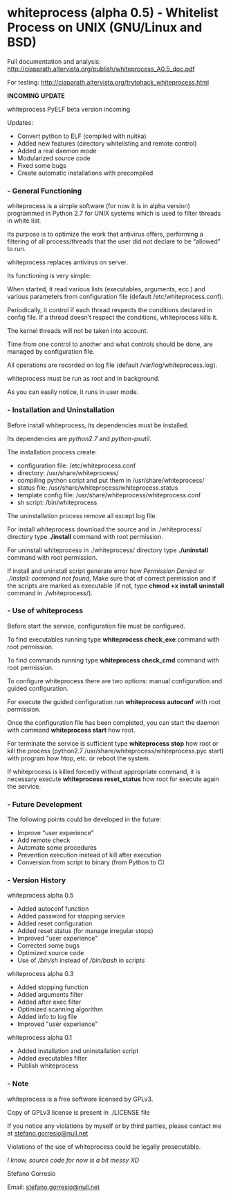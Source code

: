 # whiteprocess (alpha 0.5) - Whitelist Process on UNIX (GNU/Linux and BSD)


Full documentation and analysis:   http://ciaparath.altervista.org/publish/whiteprocess_A0.5_doc.pdf

For testing:   http://ciaparath.altervista.org/trytohack_whiteprocess.html


**INCOMING UPDATE**

whiteprocess PyELF beta version incoming

Updates:
- Convert python to ELF (compiled with nuitka)
- Added new features (directory whitelisting and remote control)
- Added a real daemon mode
- Modularized source code
- Fixed some bugs
- Create automatic installations with precompiled


### - General Functioning

whiteprocess is a simple software (for now it is in alpha version) programmed in Python 2.7 for UNIX systems which is used to filter threads in white list.

Its purpose is to optimize the work that antivirus offers, performing a filtering of all process/threads that the user did not declare to be “allowed” to run.

whiteprocess replaces antivirus on server.


Its functioning is very simple:

When started, it read various lists (executables, arguments, ecc.) and various parameters from configuration file (default /etc/whiteprocess.conf).

Periodically, it control if each thread respects the conditions declared in config file. If a thread doesn’t respect the conditions, whiteprocess kills it.

The kernel threads will not be taken into account.

Time from one control to another and what controls should be done, are managed by configuration file.

All operations are recorded on log file (default /var/log/whiteprocess.log).

whiteprocess must be run as root and in background.

As you can easily notice, it runs in user mode.





### - Installation and Uninstallation

Before install whiteprocess, its dependencies must be installed.

Its dependencies are *python2.7* and *python-psutil*.

The installation process create:
 - configuration file: /etc/whiteprocess.conf
 - directory: /usr/share/whiteprocess/
 - compiling python script and put them in /usr/share/whiteprocess/
 - status file:  /usr/share/whiteprocess/whiteprocess.status
 - template config file:  /usr/share/whiteprocess/whiteprocess.conf
 - sh script: /bin/whiteprocess

The uninstallation process remove all except log file.



For install whiteprocess download the source and in ./whiteprocess/ directory type **./install** command with root permission.

For uninstall whiteprocess in ./whiteprocess/ directory type **./uninstall** command with root permission.

If install and uninstall script generate error how *Permission Denied* or *./install: command not found*, Make sure that of correct permission and if the scripts are marked as executable (if not, type **chmod +x install uninstall** command in ./whiteprocess/).



### - Use of whiteprocess

Before start the service, configuration file must be configured.

To find executables running type **whiteprocess check_exe** command with root permission.

To find commands running type **whiteprocess check_cmd** command with root permission.

To configure whiteprocess there are two options: manual configuration and guided configuration.

For execute the guided configuration run **whiteprocess autoconf** with root permission.

Once the configuration file has been completed, you can start the daemon with command **whiteprocess start** how root.

For terminate the service is sufficient type **whiteprocess stop** how root or kill the process (python2.7 /usr/share/whiteprocess/whiteprocess.pyc start) with program how htop, etc. or reboot the system.

If whiteprocess is killed forcedly without appropriate command, it is necessary execute **whiteprocess reset_status** how root for execute again the service.


### - Future Development
The following points could be developed in the future:
- Improve “user experience”
- Add remote check 
- Automate some procedures
- Prevention execution instead of kill after execution
- Conversion from script to binary (from Python to C)

### - Version History
whiteprocess alpha 0.5
- Added autoconf function
- Added password for stopping service
- Added reset configuration
- Added reset status (for manage irregular stops)
- Improved "user experience"
- Corrected some bugs
- Optimized source code
- Use of */bin/sh* instead of */bin/bash* in scripts

whiteprocess alpha 0.3
- Added stopping function
- Added arguments filter
- Added after exec filter
- Optimized scanning algorithm
- Added info to log file
- Improved "user experience"

whiteprocess alpha 0.1
- Added installation and uninstallation script
- Added executables filter
- Publish whiteprocess

### - Note

whiteprocess is a free software licensed by GPLv3.

Copy of GPLv3 license is present in ./LICENSE file


If you notice any violations by myself or by third parties, please contact me at stefano.gorresio@null.net

Violations of the use of whiteprocess could be legally prosecutable.

*I know, source code for now is a bit messy XD*


Stefano Gorresio

Email: stefano.gorresio@null.net


